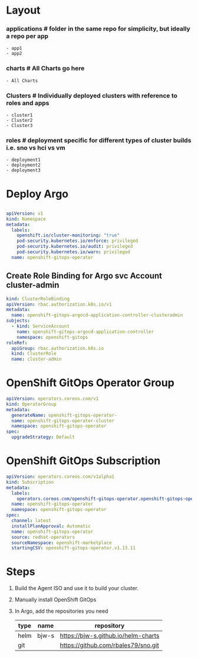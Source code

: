 # Layout
  ### applications # folder in the same repo for simplicity, but ideally a repo per app
    - app1
    - app2

  ### charts # All Charts go here
    - All Charts 

  ### Clusters # Individually deployed clusters with reference to roles and apps
    - cluster1
    - Cluster2
    - Cluster3

  ### roles # deployment specific for different types of cluster builds i.e. sno vs hci vs vm
    - deployment1
    - deployment2
    - deployment3


# Deploy Argo
##
```yaml
apiVersion: v1
kind: Namespace
metadata:
  labels:
    openshift.io/cluster-monitoring: "true"
    pod-security.kubernetes.io/enforce: privileged
    pod-security.kubernetes.io/audit: privileged
    pod-security.kubernetes.io/warn: privileged
  name: openshift-gitops-operator
```

## Create Role Binding for Argo svc Account cluster-admin
```yaml
kind: ClusterRoleBinding
apiVersion: rbac.authorization.k8s.io/v1
metadata:
  name: openshift-gitops-argocd-application-controller-clusteradmin
subjects:
  - kind: ServiceAccount
    name: openshift-gitops-argocd-application-controller
    namespace: openshift-gitops
roleRef:
  apiGroup: rbac.authorization.k8s.io
  kind: ClusterRole
  name: cluster-admin
```

# OpenShift GitOps Operator Group
```yaml
apiVersion: operators.coreos.com/v1
kind: OperatorGroup
metadata:
  generateName: openshift-gitops-operator-
  name: openshift-gitops-operator-cluster
  namespace: openshift-gitops-operator
spec:
  upgradeStrategy: Default
```

# OpenShift GitOps Subscription
```yaml
apiVersion: operators.coreos.com/v1alpha1
kind: Subscription
metadata:
  labels:
    operators.coreos.com/openshift-gitops-operator.openshift-gitops-operator: ''
  name: openshift-gitops-operator
  namespace: openshift-gitops-operator
spec:
  channel: latest
  installPlanApproval: Automatic
  name: openshift-gitops-operator
  source: redhat-operators
  sourceNamespace: openshift-marketplace
  startingCSV: openshift-gitops-operator.v1.13.11
```
# Steps
1. Build the Agent ISO and use it to build your cluster.
2. Manually install OpenShift GitOps
3. In Argo, add the repositories you need

    | type | name  | repository                                |
    |------|-------|-------------------------------------------|
    | helm | bjw-s | https://bjw-s.github.io/helm-charts       |
    | git  |       | https://github.com/rbales79/sno.git |


